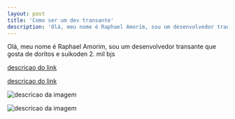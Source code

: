 ```yaml
---
layout: post
title: 'Como ser um dev transante'
description: 'Olá, meu nome é Raphael Amorim, sou um desenvolvedor transante que gosta de doritos e suikoden 2. mil bjs'
---
```


Olá, meu nome é Raphael Amorim, sou um desenvolvedor transante que gosta de doritos e suikoden 2. mil bjs

[descricao do link](http://github.com/raphamorim)

<a href="github.com/raphamorim">descricao do link</a>

![descricao da imagem](https://avatars2.githubusercontent.com/u/3630346?v=3&s=460)

<img src="https://avatars2.githubusercontent.com/u/3630346?v=3&s=460" alt="descricao da imagem" />
